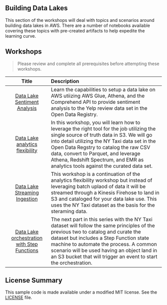 ## Building Data Lakes

This section of the workshops will deal with topics and scenarios around building data lakes in AWS. There are a number of notebooks available covering these topics with pre-created artifacts to help expedite the learning curve.

## Workshops

> Please review and complete all prerequisites before attempting these workshops.

Title               | Description
:---: | :---
[Data Lake Sentiment Analysis](./building_data_lakes.ipynb)                           | Learn the capabilities to setup a data lake on AWS utiizing AWS Glue, Athena, and the Comprehend API to provide sentiment analysis to the Yelp review data set in the Open Data Registry. 
[Data Lake analytics flexibility](./ny-taxi-right-tool.ipynb) | In this workshop, you will learn how to leverage the right tool for the job utilizing the single source of truth data in S3. We will go into detail utilizing the NY Taxi data set in the Open Data Regstry to catalog the raw CSV data, convert to Parquet, and leverage Athena, Redshift Spectrum, and EMR as analytics tools against the curated data set.
[Data Lake Streaming Ingestion](./ny-taxi-streaming.ipynb) | This workshop is a continuation of the analytics flexibility workshop but instead of leveraging batch uplaod of data it will be streamed through a Kinesis Firehose to land in S3 and cataloged for your data lake use. This uses the NY Taxi dataset as the basis for the steraming data.
[Data Lake orchestration with Step Functions](./ny-taxi-orchestration.ipynb) | The next part in this series with the NY Taxi dataset will follow the same principles of the previous two to catalog and curate the dataset but includes a Step Function state machine to automate the process. A common scenario will be used having an object land in an S3 bucket that will trigger an event to start the orchestration.


## License Summary

This sample code is made available under a modified MIT license. See the [LICENSE](LICENSE) file.

